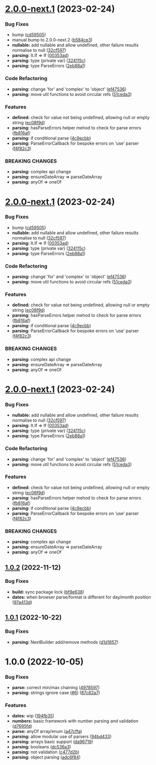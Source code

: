 # [2.0.0-next.1](https://github.com/ntix/parsing/compare/v1.0.2...v2.0.0-next.1) (2023-02-24)


### Bug Fixes

* bump ([cd59505](https://github.com/ntix/parsing/commit/cd59505eba7dccf0a26407d92f440e0c92234b0c))
* manual bump to 2.0.0-next.2 ([b584ce3](https://github.com/ntix/parsing/commit/b584ce39903e5a1646a9843f7a187b121d4685b8))
* **nullable:** add nullable and allow undefined, other failure results normalise to null ([32cf597](https://github.com/ntix/parsing/commit/32cf59765e886348ed6177f9fa01eb54b230784b))
* **parsing:** It.If => If ([00353ad](https://github.com/ntix/parsing/commit/00353ad944406fac48391914d92711cbf52330b1))
* **parsing:** type (private var) ([324115c](https://github.com/ntix/parsing/commit/324115c020c5d6c88b7e7592540fb33365fc5588))
* **parsing:** type ParseErrors ([2eb88a1](https://github.com/ntix/parsing/commit/2eb88a137c9ffad31a3835aac2df0230692b7644))


### Code Refactoring

* **parsing:** change 'for' and 'complex' to 'object' ([ef47536](https://github.com/ntix/parsing/commit/ef475361c8601fd7a982b826945ed98f8bcef67b))
* **parsing:** move util functions to avoid circular refs ([51ceda3](https://github.com/ntix/parsing/commit/51ceda3a2a3915b7081b495287503461e791399d))


### Features

* **defined:** check for value not being undefined, allowing null or empty string ([ec08f9d](https://github.com/ntix/parsing/commit/ec08f9d65e39f829711ebc5916981998a1dc8e86))
* **parsing:** hasParseErrors helper mehod to check for parse errors ([fb816af](https://github.com/ntix/parsing/commit/fb816af21c35bbbdc96557b19c691eeeaefcb3ad))
* **parsing:** if conditional parse ([4c9ecbb](https://github.com/ntix/parsing/commit/4c9ecbb89b1ce46e63637f8a836ec26ff09949fc))
* **parsing:** ParseErrorCallback for bespoke errors on 'use' parser ([f4f82c3](https://github.com/ntix/parsing/commit/f4f82c3648b6cc99906ad9479f36c37d2c4fc70c))


### BREAKING CHANGES

* **parsing:** complex api change
* **parsing:** ensureDateArray => parseDateArray
* **parsing:** anyOf => oneOf

# [2.0.0-next.1](https://github.com/ntix/parsing/compare/v1.0.2...v2.0.0-next.1) (2023-02-24)


### Bug Fixes

* bump ([cd59505](https://github.com/ntix/parsing/commit/cd59505eba7dccf0a26407d92f440e0c92234b0c))
* **nullable:** add nullable and allow undefined, other failure results normalise to null ([32cf597](https://github.com/ntix/parsing/commit/32cf59765e886348ed6177f9fa01eb54b230784b))
* **parsing:** It.If => If ([00353ad](https://github.com/ntix/parsing/commit/00353ad944406fac48391914d92711cbf52330b1))
* **parsing:** type (private var) ([324115c](https://github.com/ntix/parsing/commit/324115c020c5d6c88b7e7592540fb33365fc5588))
* **parsing:** type ParseErrors ([2eb88a1](https://github.com/ntix/parsing/commit/2eb88a137c9ffad31a3835aac2df0230692b7644))


### Code Refactoring

* **parsing:** change 'for' and 'complex' to 'object' ([ef47536](https://github.com/ntix/parsing/commit/ef475361c8601fd7a982b826945ed98f8bcef67b))
* **parsing:** move util functions to avoid circular refs ([51ceda3](https://github.com/ntix/parsing/commit/51ceda3a2a3915b7081b495287503461e791399d))


### Features

* **defined:** check for value not being undefined, allowing null or empty string ([ec08f9d](https://github.com/ntix/parsing/commit/ec08f9d65e39f829711ebc5916981998a1dc8e86))
* **parsing:** hasParseErrors helper mehod to check for parse errors ([fb816af](https://github.com/ntix/parsing/commit/fb816af21c35bbbdc96557b19c691eeeaefcb3ad))
* **parsing:** if conditional parse ([4c9ecbb](https://github.com/ntix/parsing/commit/4c9ecbb89b1ce46e63637f8a836ec26ff09949fc))
* **parsing:** ParseErrorCallback for bespoke errors on 'use' parser ([f4f82c3](https://github.com/ntix/parsing/commit/f4f82c3648b6cc99906ad9479f36c37d2c4fc70c))


### BREAKING CHANGES

* **parsing:** complex api change
* **parsing:** ensureDateArray => parseDateArray
* **parsing:** anyOf => oneOf

# [2.0.0-next.1](https://github.com/ntix/parsing/compare/v1.0.2...v2.0.0-next.1) (2023-02-24)


### Bug Fixes

* **nullable:** add nullable and allow undefined, other failure results normalise to null ([32cf597](https://github.com/ntix/parsing/commit/32cf59765e886348ed6177f9fa01eb54b230784b))
* **parsing:** It.If => If ([00353ad](https://github.com/ntix/parsing/commit/00353ad944406fac48391914d92711cbf52330b1))
* **parsing:** type (private var) ([324115c](https://github.com/ntix/parsing/commit/324115c020c5d6c88b7e7592540fb33365fc5588))
* **parsing:** type ParseErrors ([2eb88a1](https://github.com/ntix/parsing/commit/2eb88a137c9ffad31a3835aac2df0230692b7644))


### Code Refactoring

* **parsing:** change 'for' and 'complex' to 'object' ([ef47536](https://github.com/ntix/parsing/commit/ef475361c8601fd7a982b826945ed98f8bcef67b))
* **parsing:** move util functions to avoid circular refs ([51ceda3](https://github.com/ntix/parsing/commit/51ceda3a2a3915b7081b495287503461e791399d))


### Features

* **defined:** check for value not being undefined, allowing null or empty string ([ec08f9d](https://github.com/ntix/parsing/commit/ec08f9d65e39f829711ebc5916981998a1dc8e86))
* **parsing:** hasParseErrors helper mehod to check for parse errors ([fb816af](https://github.com/ntix/parsing/commit/fb816af21c35bbbdc96557b19c691eeeaefcb3ad))
* **parsing:** if conditional parse ([4c9ecbb](https://github.com/ntix/parsing/commit/4c9ecbb89b1ce46e63637f8a836ec26ff09949fc))
* **parsing:** ParseErrorCallback for bespoke errors on 'use' parser ([f4f82c3](https://github.com/ntix/parsing/commit/f4f82c3648b6cc99906ad9479f36c37d2c4fc70c))


### BREAKING CHANGES

* **parsing:** complex api change
* **parsing:** ensureDateArray => parseDateArray
* **parsing:** anyOf => oneOf

## [1.0.2](https://github.com/ntix/parsing/compare/v1.0.1...v1.0.2) (2022-11-12)


### Bug Fixes

* **build:** sync package lock ([bf9e638](https://github.com/ntix/parsing/commit/bf9e63882f1dff579437b368274a71bfcec908ab))
* **dates:** when browser parse/format is different for day/month position ([97a413d](https://github.com/ntix/parsing/commit/97a413d8f111281a61492b246fdbcafa0b1a5dec))

## [1.0.1](https://github.com/ntix/parsing/compare/v1.0.0...v1.0.1) (2022-10-22)


### Bug Fixes

* **parsing:** NextBuilder add/remove methods ([d1d1657](https://github.com/ntix/parsing/commit/d1d16577c1b17f5444920804ddcaa5c46e902e35))

# 1.0.0 (2022-10-05)


### Bug Fixes

* **parse:** correct min/max chaining ([4978597](https://github.com/ntix/parsing/commit/4978597f4747c1b087130f1b505a203c435fd005))
* **parsing:** strings ignore case ([#6](https://github.com/ntix/parsing/issues/6)) ([87c82a7](https://github.com/ntix/parsing/commit/87c82a74a99d3ebb2cb81a4105189bcb3629ebcd))


### Features

* **dates:** wip ([194fb35](https://github.com/ntix/parsing/commit/194fb35cac808fe7b87811c54036fae19a496387))
* **numbers:** basic framework with number parsing and validation ([d7695fd](https://github.com/ntix/parsing/commit/d7695fd01ce408f934307932838fa67ab4416eba))
* **parse:** anyOf array/enum ([a47cffa](https://github.com/ntix/parsing/commit/a47cffa123d9c02945f4ed876c77e6f80ccbd413))
* **parsing:** allow modular use of parsers ([94bd433](https://github.com/ntix/parsing/commit/94bd4336d942a716cc482333f3c864699fb75958))
* **parsing:** arrays basic support ([da96719](https://github.com/ntix/parsing/commit/da96719f8b4fc15431c11b730d19f5d65e8503f5))
* **parsing:** booleans ([dc536a3](https://github.com/ntix/parsing/commit/dc536a3ec9cdc06d2402efa5fd7619ce3619d84d))
* **parsing:** not validation ([c477d2b](https://github.com/ntix/parsing/commit/c477d2b91a2f3124c91d0036326e28868b2f02ce))
* **parsing:** object parsing ([adc6f84](https://github.com/ntix/parsing/commit/adc6f84768aec89ff9f6d2a6775d2876ca5a55a0))
